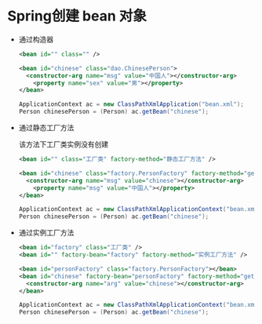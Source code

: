 # Spring创建 bean 对象

- 通过构造器

  ```xml
  <bean id="" class="" />
  ```

  ```xml
  <bean id="chinese" class="dao.ChinesePerson">
  	<constructor-arg name="msg" value="中国人"></constructor-arg>
      <property name="sex" value="男"></property>
  </bean>
  ```

  ```java
  ApplicationContext ac = new ClassPathXmlApplication("bean.xml");
  Person chinesePerson = (Person) ac.getBean("chinese");
  ```

- 通过静态工厂方法

  该方法下工厂类实例没有创建

  ```xml
  <bean id="" class="工厂类" factory-method="静态工厂方法" />
  ```

  ```xml
  <bean id="chinese" class="factory.PersonFactory" factory-method="getPerson">
  	<constructor-arg name="msg" value="chinese"></constructor-arg>
      <property name="msg" value="中国人"></property>
  </bean>
  ```

  ```java
  ApplicationContext ac = new ClassPathXmlApplicationContext("bean.xml");
  Person chinesePerson = (Person) ac.getBean("chinese");
  ```

- 通过实例工厂方法

  ```xml
  <bean id="factory" class="工厂类" />
  <bean id="" factory-bean="factory" factory-method="实例工厂方法" />
  ```

  ```xml
  <bean id="personFactory" class="factory.PersonFactory"></bean>
  <bean id="chinese" factory-bean="personFactory" factory-method="getPerson">
  	<constructor-arg name="arg" value="chinese"></constructor-arg>
  </bean>
  ```

  ```java
  ApplicationContext ac = new ClassPathXmlApplicationContext("bean.xml");
  Person chinesePerson = (Person) ac.getBean("chinese");
  ```

  

